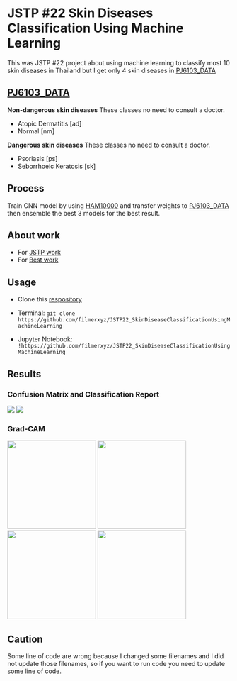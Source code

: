 # JSTP #22 Skin Diseases Classification Using Machine Learning
This was JSTP #22 project about using machine learning to classify most 10 skin diseases in Thailand but I get only 4 skin diseases in [PJ6103_DATA](https://github.com/EvilPickle-PCSHSPT/PJ61403_DATA)

## [PJ6103_DATA](https://github.com/EvilPickle-PCSHSPT/PJ61403_DATA)

**Non-dangerous skin diseases**
These classes no need to consult a doctor.

- Atopic Dermatitis [ad]
- Normal [nm]

**Dangerous skin diseases**
These classes no need to consult a doctor.
- Psoriasis [ps]
- Seborrhoeic Keratosis [sk]

## Process
Train CNN model by using [HAM10000](https://dataverse.harvard.edu/dataset.xhtml?persistentId=doi:10.7910/DVN/DBW86T) and transfer weights to [PJ6103_DATA](https://github.com/EvilPickle-PCSHSPT/PJ61403_DATA) then ensemble the best 3 models for the best result.

## About work
- For [JSTP work](https://github.com/filmerxyz/JSTP22_SkinDiseaseClassificationUsingMachineLearning/tree/master/JSTP_work)
- For [Best work](https://github.com/filmerxyz/JSTP22_SkinDiseaseClassificationUsingMachineLearning/tree/master/PJ61403_work)


## Usage
* Clone this [respository](https://github.com/filmerxyz/JSTP22_SkinDiseaseClassificationUsingMachineLearning)

* Terminal: `git clone https://github.com/filmerxyz/JSTP22_SkinDiseaseClassificationUsingMachineLearning`

* Jupyter Notebook: `!https://github.com/filmerxyz/JSTP22_SkinDiseaseClassificationUsingMachineLearning`

## Results
### Confusion Matrix and Classification Report

<p>
<img src=https://github.com/filmerxyz/JSTP22_SkinDiseaseClassificationUsingMachineLearning/blob/master/image/cm.png>

<img src=https://github.com/filmerxyz/JSTP22_SkinDiseaseClassificationUsingMachineLearning/blob/master/image/report.png>
</p>

### Grad-CAM
<p>
    <img src=https://github.com/filmerxyz/JSTP22_SkinDiseaseClassificationUsingMachineLearning/blob/master/image/ad.png width="200" height="200">
    <img src=https://github.com/filmerxyz/JSTP22_SkinDiseaseClassificationUsingMachineLearning/blob/master/image/ad.png width="200" height="200">
    <img src=https://github.com/filmerxyz/JSTP22_SkinDiseaseClassificationUsingMachineLearning/blob/master/image/ad.png width="200" height="200">
    <img src=https://github.com/filmerxyz/JSTP22_SkinDiseaseClassificationUsingMachineLearning/blob/master/image/ad.png width="200" height="200">

</p>

## Caution
Some line of code are wrong because I changed some filenames and I did not update those filenames, so if you want to run code you need to update some line of code.

